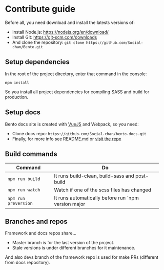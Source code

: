 # Contribute guide
Before all, you need download and install the latests versions of:

- Install Node.js: https://nodejs.org/en/download/
- Install Git: https://git-scm.com/downloads
- And clone the repository: `git clone https://github.com/Social-chan/Bento.git`

## Setup dependencies
In the root of the project directory, enter that command in the console:

```
npm install
```

So you install all project dependencies for compiling SASS and build for production.

## Setup docs
Bento docs site is created with [VueJS](https://vuejs.org/) and Webpack, so you need:

- Clone docs repo: `https://github.com/Social-chan/bento-docs.git`
- Finally, for more info see README.md or [visit the repo](https://github.com/Social-chan/bento-docs)

## Build commands

Command | Do
------------ | ------------
`npm run build`  | It runs build-clean, build-sass and post-build
`npm run watch` | Watch if one of the scss files has changed
`npm run preversion` | It runs automatically before run `npm version major|minor|patch`.

## Branches and repos
Framework and docs repos share...

- Master branch is for the last version of the project.
- Stale versions is under different branches for it maintenance.

And also devs branch of the framework repo is used for make PRs (different from docs repository).
